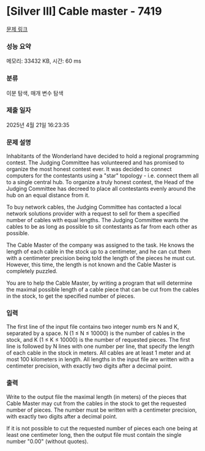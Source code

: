 # [Silver III] Cable master - 7419 

[문제 링크](https://www.acmicpc.net/problem/7419) 

### 성능 요약

메모리: 33432 KB, 시간: 60 ms

### 분류

이분 탐색, 매개 변수 탐색

### 제출 일자

2025년 4월 21일 16:23:35

### 문제 설명

<p>Inhabitants of the Wonderland have decided to hold a regional programming contest. The Judging Committee has volunteered and has promised to organize the most honest contest ever. It was decided to connect computers for the contestants using a "star" topology - i.e. connect them all to a single central hub. To organize a truly honest contest, the Head of the Judging Committee has decreed to place all contestants evenly around the hub on an equal distance from it.</p>

<p>To buy network cables, the Judging Committee has contacted a local network solutions provider with a request to sell for them a specified number of cables with equal lengths. The Judging Committee wants the cables to be as long as possible to sit contestants as far from each other as possible.</p>

<p>The Cable Master of the company was assigned to the task. He knows the length of each cable in the stock up to a centimeter, and he can cut them with a centimeter precision being told the length of the pieces he must cut. However, this time, the length is not known and the Cable Master is completely puzzled.</p>

<p>You are to help the Cable Master, by writing a program that will determine the maximal possible length of a cable piece that can be cut from the cables in the stock, to get the specified number of pieces.</p>

### 입력 

 <p>The first line of the input file contains two integer numb ers N and K, separated by a space. N (1 ≤ N ≤ 10000) is the number of cables in the stock, and K (1 ≤ K ≤ 10000) is the number of requested pieces. The first line is followed by N lines with one number per line, that specify the length of each cable in the stock in meters. All cables are at least 1 meter and at most 100 kilometers in length. All lengths in the input file are written with a centimeter precision, with exactly two digits after a decimal point.</p>

### 출력 

 <p>Write to the output file the maximal length (in meters) of the pieces that Cable Master may cut from the cables in the stock to get the requested number of pieces. The number must be written with a centimeter precision, with exactly two digits after a decimal point.</p>

<p>If it is not possible to cut the requested number of pieces each one being at least one centimeter long, then the output file must contain the single number "0.00" (without quotes).</p>

